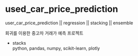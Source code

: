 # used_car_price_prediction
user_car_price_prediction || regression || stacking || ensemble

회귀를 이용한 중고차 거래가 예측 프로젝트

- stacks <br>
python, pandas, numpy, scikit-learn, plotly
